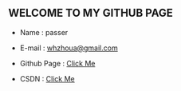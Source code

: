 ﻿WELCOME TO MY GITHUB PAGE
---

* Name : passer  

* E-mail : whzhoua@gmail.com



* Github Page : [Click Me](https://icankeep.github.io)
* CSDN : [Click Me](https://blog.csdn.net/coderDogg)
